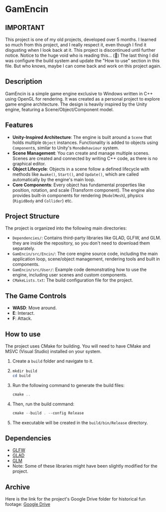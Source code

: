 ﻿# GamEncin

## IMPORTANT

This project is one of my old projects, developed over 5 months. I learned so much from this project, and I really respect it, even though I find it disgusting when I look back at it. This project is discontinued until further notice. Notice to the huge void who is reading this... (🤠) The last thing I did was configure the build system and update the "How to use" section in this file. But who knows, maybe I can come back and work on this project again.

## Description

GamEncin is a simple game engine exclusive to Windows written in C++ using OpenGL for rendering. It was created as a personal project to explore game engine architecture. The design is heavily inspired by the Unity engine, featuring a Scene/Object/Component model.

## Features

-   **Unity-Inspired Architecture**: The engine is built around a `Scene` that holds multiple `Object` instances. Functionality is added to objects using `Component`s, similar to Unity's `MonoBehaviour` system.
-   **Scene Management**: You can create and manage multiple scenes. Scenes are created and connected by writing C++ code, as there is no graphical editor.
-   **Object Lifecycle**: Objects in a scene follow a defined lifecycle with methods like `Awake()`, `Start()`, and `Update()`, which are called automatically by the engine's main loop.
-   **Core Components**: Every object has fundamental properties like position, rotation, and scale (Transform component). The engine also provides built-in components for rendering (`ModelMesh`), physics (`RigidBody` and `Collider`) etc.

## Project Structure

The project is organized into the following main directories:

-   `Dependencies/`: Contains third-party libraries like GLAD, GLFW, and GLM. they are inside the repository, so you don't need to download them separately.
-   `GamEncin/src/Encin/`: The core engine source code, including the main application loop, scene/object management, rendering tools and built in components.
-   `GamEncin/src/User/`: Example code demonstrating how to use the engine, including user scenes and custom components.
-   `CMakeLists.txt`: The build configuration file for the project.

## The Game Controls
-  **WASD**: Move around.
-  **E**: Interact.
-  **F**: Attack.

## How to use

The project uses CMake for building. You will need to have CMake and MSVC (Visual Studio) installed on your system.

1.  Create a `build` folder and navigate to it.
2.  ```powershell
    mkdir build
    cd build
    ```
3.  Run the following command to generate the build files:
    ```powershell
    cmake ..
    ```
4.  Then, run the build command:
    ```powershell
    cmake --build . --config Release
    ```
5.  The executable will be created in the `build/bin/Release` directory.

## Dependencies

-   [GLFW](https://www.glfw.org/)
-   [GLAD](https://glad.dav1d.de/)
-   [GLM](https://glm.g-truc.net/0.9.9/index.html)
-   Note: Some of these libraries might have been slightly modified for the project.

## Archive

Here is the link for the project's Google Drive folder for historical fun footage:
[Google Drive](https://drive.google.com/drive/folders/1W-77e2p9_lwJLx5HURER91UriWdcW32x?usp=sharing)
